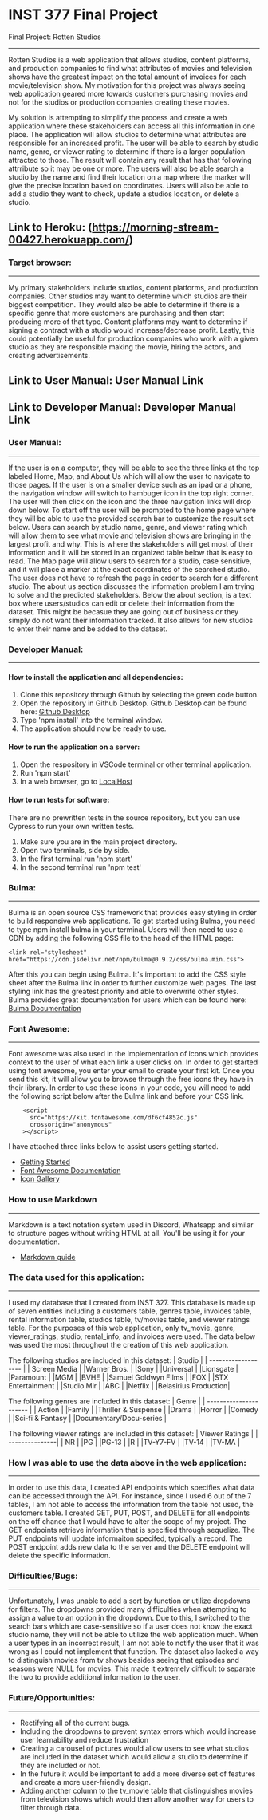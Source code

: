 # INST 377 Final Project

Final Project: Rotten Studios
***
Rotten Studios is a web application that allows studios, content platforms, and production companies to find what attributes of movies and television shows have the greatest impact on the total amount of invoices for each movie/television show. My motivation for this project was always seeing web application geared more towards customers purchasing movies and not for the studios or production companies creating these movies. 

My solution is attempting to simplify the process and create a web application where these stakeholders can access all this information in one place. The application will allow studios to determine what attributes are responsible for an increased profit. The user will be able to search by studio name, genre, or viewer rating to determine if there is a larger population attracted to those. The result will contain any result that has that following attrribute so it may be one or more. The users will also be able search a studio by the name and find their location on a map where the marker will give the precise location based on coordinates. Users will also be able to add a studio they want to check, update a studios location, or delete a studio.	

## Link to Heroku: (https://morning-stream-00427.herokuapp.com/)

### Target browser:
***
My primary stakeholders include studios, content platforms, and production companies. Other studios may want to determine which studios are their biggest competition. They would also be able to determine if there is a specific genre that more customers are purchasing and then start producing more of that type. Content platforms may want to determine if signing a contract with a studio would increase/decrease profit.  Lastly, this could potentially be useful for production companies who work with a given studio as they are responsible making the movie, hiring the actors, and creating advertisements. 

## Link to User Manual: User Manual Link
## Link to Developer Manual: Developer Manual Link

### User Manual: 
***
If the user is on a computer, they will be able to see the  three links at the top labeled Home, Map, and About Us which will allow the user to navigate to those pages. If the user is on a smaller device such as an ipad or a phone, the navigation window will switch to hambuger icon in the top right corner. The user will then click on the icon and the three navigation links will drop down below. 
To start off the user will be prompted to the home page where they will be able to use the provided search bar to customize the result set below. Users can search by studio name, genre, and viewer rating which will allow them to see what movie and television shows are bringing in the largest profit and why. This is where the stakeholders will get most of their information and it will be stored in an organized table below that is easy to read.  The Map page will allow users to search for a studio, case sensitive, and it will place a marker at the exact coordinates of the searched studio. The user does not have to refresh the page in order to search for a different studio. The about us section discusses the information problem I am trying to solve and the predicted stakeholders. Below the about section, is a text box where users/studios can edit or delete their information from the dataset. This might be becasue they are going out of business or they simply do not want their information tracked. It also allows for new studios to enter their name and be added to the dataset. 

### Developer Manual:
***
#### How to install the application and all dependencies:
1. Clone this repository through Github by selecting the green code button.
2. Open the repository in Github Desktop. Github Desktop can be found here: [Github Desktop](https://desktop.github.com/)
3. Type 'npm install' into the terminal window.
4. The application should now be ready to use.
#### How to run the application on a server:
1. Open the respository in VSCode terminal or other terminal application.
2. Run 'npm start'
3. In a web browser, go to [LocalHost](http://localhost:3000/)
#### How to run tests for software:
There are no prewritten tests in the source repository, but you can use Cypress to run your own written tests.
1. Make sure you are in the main project directory.
2. Open two terminals, side by side.
3. In the first terminal run 'npm start'
4. In the second terminal run 'npm test'

### Bulma:
***
Bulma is an open source CSS framework that provides easy styling in order to build responsive web applications. To get started using Bulma, you need to type npm install bulma in your terminal. Users will then need to use a CDN by adding the following CSS file to the head of the HTML page:
```
<link rel="stylesheet" href="https://cdn.jsdelivr.net/npm/bulma@0.9.2/css/bulma.min.css">
```
After this you can begin using Bulma. It's important to add the CSS style sheet after the Bulma link in order to further customize web pages. The last styling link has the greatest priority and able to overwrite other styles. Bulma provides great documentation for users which can be found here: [Bulma Documentation](https://bulma.io/documentation/overview/)

### Font Awesome:
***
Font awesome was also used in the implementation of icons which provides context to the user of what each link a user clicks on. In order to get started using font awesome, you enter your email to create your first kit. Once you send this kit, it will allow you to browse through the free icons they have in their library. In order to use these icons in your code, you will need to add the following script below after the Bulma link and before your CSS link.
```
    <script
      src="https://kit.fontawesome.com/df6cf4852c.js"
      crossorigin="anonymous"
    ></script> 
```
I have attached three links below to assist users getting started.
* [Getting Started](https://fontawesome.com/start) 
* [Font Awesome Documentation](https://fontawesome.com/how-to-use/on-the-web/referencing-icons/basic-use)
* [Icon Gallery](https://fontawesome.com/icons?d=gallery&p=2)

### How to use Markdown
***
Markdown is a text notation system used in Discord, Whatsapp and similar to structure pages without writing HTML at all. You'll be using it for your documentation.
* [Markdown guide](https://www.markdownguide.org/cheat-sheet/)

### The data used for this application:
***
I used my database that I created from INST 327. This database is made up of seven entities including a customers table, genres table, invoices table, rental information table, studios table, tv/movies table, and viewer ratings table. For the purposes of this web application, only tv_movie, genre, viewer_ratings, studio, rental_info, and invoices were used. The data below was used the most throughout the creation of this web application.

The following studios are included in this dataset: 
| Studio              |
| ------------------- |
| Screen Media        |
|Warner Bros.         | 
|Sony                 |
|Universal            |
|Lionsgate            |
|Paramount            |
|MGM                  |
|BVHE                 |
|Samuel Goldwyn Films |
|FOX                  |
|STX Entertainment    |
|Studio Mir           |
|ABC                  |
|Netflix              |
|Belasirius Production|
      

The following genres are included in this dataset: 
| Genre                  |
| ---------------------- |
| Action                 |
|Family                  | 
|Thriller & Suspense     |
|Drama                   |
|Horror                  |
|Comedy                  |
|Sci-fi & Fantasy        |
|Documentary/Docu-series |


The following viewer ratings are included in this dataset: 
| Viewer Ratings |
| ---------------|
| NR             |
|PG              | 
|PG-13           |
|R               |
|TV-Y7-FV        |
|TV-14           |
|TV-MA           |

### How I was able to use the data above in the web application:
***
In order to use this data, I created API endpoints which specifies what data can be accessed through the API. For instance, since I used 6 out of the 7 tables, I am not able to access the information from the table not used, the customers table. I created GET, PUT, POST, and DELETE for all endpoints on the off chance that I would have to alter the scope of my project. The GET endpoints retrieve information that is specified through sequelize. The PUT endpoints will update informaiton specifed, typically a record. The POST endpoint adds new data to the server and the DELETE endpoint will delete the specific information.

### Difficulties/Bugs:
***
Unfortunately, I was unable to add a sort by function or utilize dropdowns for filters. The dropdowns provided many difficulties when attempting to assign a value to an option in the dropdown. Due to this, I switched to the search bars which are case-sensitive so if a user does not know the exact studio name, they will not be able to utilize the web application much. When a user types in an incorrect result, I am not able to notify the user that it was wrong as I could not implement that function. The dataset also lacked a way to distinguish movies from tv shows besides seeing that episodes and seasons were NULL for movies. This made it extremely difficult to separate the two to provide additional information to the user. 

### Future/Opportunities:
***
* Rectifying all of the current bugs.
* Including the dropdowns to prevent syntax errors which would increase user learnability and reduce frustration
* Creating a carousel of pictures would allow users to see what studios are included in the dataset which would allow a studio to determine if they are included or not. 
* In the future it would be important to add a more diverse set of features and create a more user-friendly design. 
* Adding another column to the tv_movie table that distinguishes movies from television shows which would then allow another way for users to filter through data. 


